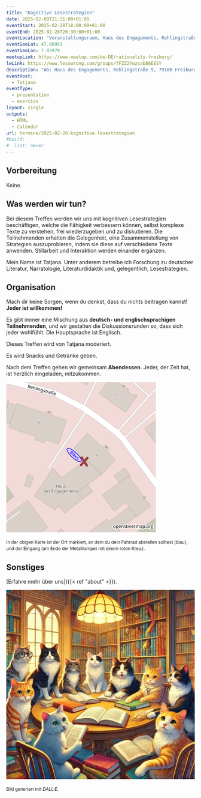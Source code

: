 ```yaml
---
title: "Kognitive Lesestrategien"
date: 2025-02-08T21:31:00+01:00
eventStart: 2025-02-28T18:00:00+01:00
eventEnd: 2025-02-28T20:30:00+01:00
eventLocation: "Veranstaltungsraum, Haus des Engagements, Rehlingstraße 9, 79100 Freiburg"
eventGeoLat: 47.98953
eventGeoLon: 7.83979
meetupLink: https://www.meetup.com/de-DE/rationality-freiburg/
lwLink: https://www.lesswrong.com/groups/fFZZ2Ywzsab86EESY
description: "Wo: Haus des Engagements, Rehlingstraße 9, 79100 Freiburg. Wann: Freitag, 28. Februar 2025 um 18:00 Uhr MEZ."
eventHost:
  - Tatjana
eventType:
  - presentation
  - exercise
layout: single
outputs:
  - HTML
  - Calendar
url: termine/2025-02-28-kognitive-lesestrategien
#build:
#  list: never
---
```


## Vorbereitung

Keine.


## Was werden wir tun?

Bei diesem Treffen werden wir uns mit kognitiven Lesestrategien beschäftigen, welche die Fähigkeit verbessern können, selbst komplexe Texte zu verstehen, frei wiederzugeben und zu diskutieren. Die Teilnehmenden erhalten die Gelegenheit, eine Zusammenstellung von Strategien auszuprobieren, indem sie diese auf verschiedene Texte anwenden. Stillarbeit und Interaktion werden einander ergänzen.

Mein Name ist Tatjana. Unter anderem betreibe ich Forschung zu deutscher Literatur, Narratologie, Literaturdidaktik und, gelegentlich, Lesestrategien.


## Organisation

Mach dir keine Sorgen, wenn du denkst, dass du nichts beitragen kannst! **Jeder ist willkommen!**

Es gibt immer eine Mischung aus **deutsch- und englischsprachigen Teilnehmenden**, und wir gestalten die Diskussionsrunden so, dass sich jeder wohlfühlt. Die Hauptsprache ist Englisch.

Dieses Treffen wird von Tatjana moderiert.

Es wird Snacks und Getränke geben.

Nach dem Treffen gehen wir gemeinsam **Abendessen**. Jeder, der Zeit hat, ist herzlich eingeladen, mitzukommen.

![Ort (Veranstaltungsraum, Haus des Engagements)](/images/hde-new-building-2.png)

<small>In der obigen Karte ist der Ort markiert, an dem du dein Fahrrad abstellen solltest (blau), und der Eingang (am Ende der Metallrampe) mit einem roten Kreuz.</small>


## Sonstiges

[Erfahre mehr über uns]({{< ref "about" >}}).

![Gruppe von Katzen, die kognitive Lesestrategien anwenden](cover.webp "Gruppe von Katzen, die kognitive Lesestrategien anwenden")

<small>Bild generiert mit _DALL·E_.</small>